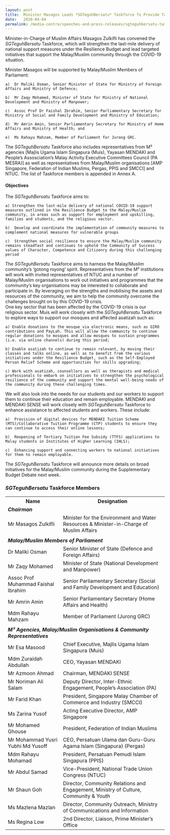 ```yaml
---
layout: post
title:  Minister Masagos Leads *SGTeguhBersatu* Taskforce To Provide Targeted Support To Malay/Muslim Community Through COVID-19 
date:   2020-04-04
permalink: /media-centre/speeches-and-press-releases/sgteguhbersatu-taskforce/
---
```


Minister-in-Charge of Muslim Affairs Masagos Zulkifli has convened the *SGTeguhBersatu*  Taskforce, which will strengthen the last-mile delivery of national support measures under the Resilience Budget and lead targeted initiatives that support the Malay/Muslim community through the COVID-19 situation.

Minister Masagos will be supported by Malay/Muslim Members of Parliament: 

    a)	Dr Maliki Osman, Senior Minister of State for Ministry of Foreign Affairs and Ministry of Defence;
    
    b)	Mr Zaqy Mohamed, Minister of State for Ministry of National Development and Ministry of Manpower;
    
    c)	Assoc Prof Dr Faishal Ibrahim, Senior Parliamentary Secretary for Ministry of Social and Family Development and Ministry of Education; 
    
    d)	Mr Amrin Amin, Senior Parliamentary Secretary for Ministry of Home Affairs and Ministry of Health; and
    
    e)	Ms Rahayu Mahzam, Member of Parliament for Jurong GRC. 

The *SGTeguhBersatu* Taskforce also includes representatives from M³ agencies [Majlis Ugama Islam Singapura (Muis), Yayasan MENDAKI and People’s Assosciation’s Malay Activity Executive Committees Council (PA MESRA)] as well as representatives from Malay/Muslim organisations [AMP Singapore, Federation of Indian Muslims, Pergas, PPIS and SMCCI] and NTUC. The list of Taskforce members is appended in Annex A. 

   #### **Objectives**

The *SGTeguhBersatu* Taskforce aims to: 
    
    a) Strengthen the last-mile delivery of national COVID-19 support measures outlined in the Resilience Budget to the Malay/Muslim community, in areas such as support for employment and upskilling, families and students, and the religious sector.

    b)	Develop and coordinate the implementation of community measures to complement national measures for vulnerable groups 

    c)	Strengthen social resilience to ensure the Malay/Muslim community remains steadfast and continues to uphold the Community of Success values of Character, Competence and Citizenry during this challenging period
   
The *SGTeguhBersatu* Taskforce aims to harness the Malay/Muslim community’s ‘gotong royong’ spirit. Representatives from the M³ institutions will work with invited representatives of NTUC and a number of Malay/Muslim organisations to work out initiatives and programmes that the community’s key organisations may be interested to collaborate and participate in. By leveraging on the strengths and mobilising the assets and resources of the community, we aim to help the community overcome the challenges brought on by this COVID-19 crisis.
<br>
One key sector that has been affected by the COVID-19 crisis is our religious sector. Muis will work closely with the *SGTeguhBersatu* Taskforce to explore ways to support our mosques and affected asatizah such as:  

    a) Enable donations to the mosque via electronic means, such as GIRO contributions and PayLah. This will allow the community to continue regular donations to mosques and allow mosques to sustain programmes (i.e. via online channels) during this period;

    b) Enable asatizah to continue to remain relevant, by moving their classes and talks online, as well as to benefit from the various initiatives under the Resilience Budget, such as the Self-Employed Person Relief Scheme and opportunities for skills upgrading;

    c) Work with asatizah, counsellors as well as therapists and medical professionals to embark on initiatives to strengthen the psychological resilience of the community and support the mental well-being needs of the community during these challenging times.

We will also look into the needs for our students and our workers to support them to continue their education and remain employable. MENDAKI and MENDAKI SENSE will work closely with *SGTeguhBersatu* Taskforce to enhance assistance to affected students and workers. These include: 

    a)	Provision of digital devices for MENDAKI Tuition Scheme (MTS)/Collaborative Tuition Programme (CTP) students to ensure they can continue to access their online lessons;

    b)	Reopening of Tertiary Tuition Fee Subsidy (TTFS) applications to Malay students in Institutes of Higher Learning (IHLS);

    c)	Enhancing support and connecting workers to national initiatives for them to remain employable.

The *SGTeguhBersatu* Taskforce will announce more details on broad initiatives for the Malay/Muslim community during the Supplementary Budget Debate next week. 



### ***SGTeguhBersatu* Taskforce Members**

<table>
  <tr>
    <th>Name</th>
    <th>Designation</th>
  </tr>
  <tr>
    <td colspan="2"><span style="font-weight:bold;font-style:italic">Chairman</span></td>
  </tr>
  <tr>
    <td>Mr Masagos Zulkifli</td>
    <td>Minister for the Environment and Water Resources & Minister-in-Charge of Muslim Affairs</td>
  </tr>
  <tr>
    <td></td>
    <td></td>
  </tr>
  <tr>
    <td colspan="2"><span style="font-weight:bold;font-style:italic">Malay/Muslim Members of Parliament</span></td>
  </tr>
  <tr>
    <td>Dr Maliki Osman</td>
    <td>Senior Minister of State (Defence and Foreign Affairs)</td>
  </tr>
  <tr>
    <td>Mr Zaqy Mohamed</td>
    <td>Minister of State (National Development and Manpower)</td>
  </tr>
  <tr>
    <td>Assoc Prof Muhammad Faishal Ibrahim</td>
    <td>Senior Parliamentary Secretary (Social and Family Development and Education)</td>
  </tr>
  <tr>
    <td>Mr Amrin Amin</td>
    <td>Senior Parliamentary Secretary (Home Affairs and Health)</td>
  </tr>
  <tr>
    <td>Mdm Rahayu Mahzam</td>
    <td>Member of Parliament (Jurong GRC)</td>
  </tr>
  <tr>
    <td></td>
    <td></td>
  </tr>
  <tr>
    <td colspan="2"><span style="font-weight:bold;font-style:italic">M³ Agencies, Malay/Muslim Organisations &amp; Community Representatives</span></td>
  </tr>
  <tr>
    <td>Mr Esa Masood</td>
    <td>Chief Executive, Majlis Ugama Islam Singapura (Muis)</td>
  </tr>
  <tr>
    <td>Mdm Zuraidah Abdullah</td>
    <td>CEO, Yayasan MENDAKI</td>
  </tr>
  <tr>
    <td>Mr Azmoon Ahmad</td>
    <td>Chairman, MENDAKI SENSE</td>
  </tr>
  <tr>
    <td>Mr Noriman Ali Salam</td>
    <td>Deputy Director, Inter-Ethnic Engagement, People’s Association (PA)</td>
  </tr>
  <tr>
    <td>Mr Farid Khan</td>
    <td>President, Singapore Malay Chamber of Commerce and Industry (SMCCI)</td>
  </tr>
  <tr>
    <td>Ms Zarina Yusof</td>
    <td>Acting Executive Director, AMP Singapore</td>
  </tr>
  <tr>
    <td>Mr Mohamed Ghouse</td>
    <td>President, Federation of Indian Muslims</td>
  </tr>
  <tr>
    <td>Mr Mohammad Yusri Yubhi Md Yusoff</td>
    <td>CEO, Persatuan Ulama dan Guru-Guru Agama Islam (Singapura) (Pergas)</td>
  </tr>
  <tr>
    <td>Mdm Rahayu Mohamad</td>
    <td>President, Persatuan Pemudi Islam Singapura (PPIS)</td>
  </tr>
  <tr>
    <td>Mr Abdul Samad</td>
    <td>Vice-President, National Trade Union Congress (NTUC)</td>
  </tr>
  <tr>
    <td>Mr Shaun Goh</td>
    <td>Director, Community Relations and Engagement, Ministry of Culture, Community &amp; Youth</td>
  </tr>
  <tr>
    <td>Ms Mazlena Mazlan</td>
    <td>Director, Community Outreach, Ministry of Communications and Information</td>
  </tr>
  <tr>
    <td>Ms Regina Low</td>
    <td>2nd Director, Liaison, Prime Minister’s Office</td>
  </tr>
</table>


